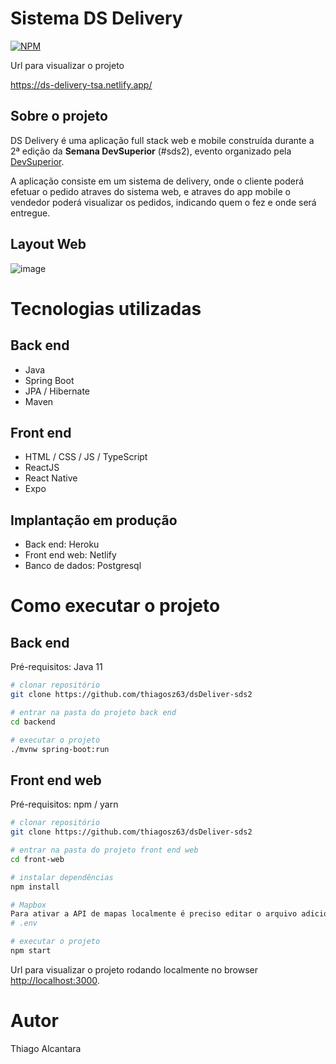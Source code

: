 # Sistema DS Delivery

[![NPM](https://img.shields.io/npm/l/react)](https://github.com/thiagosz63/dsDeliver-sds2/blob/main/Licence) 

Url para visualizar o projeto

https://ds-delivery-tsa.netlify.app/

## Sobre o projeto

DS Delivery é uma aplicação full stack web e mobile construída durante a 2ª edição da **Semana DevSuperior** (#sds2), evento organizado pela [DevSuperior](https://devsuperior.com "Site da DevSuperior").

A aplicação consiste em um sistema de delivery, onde o cliente poderá efetuar o pedido atraves do sistema web, e atraves do app mobile o vendedor poderá visualizar os pedidos, indicando quem o fez e onde será entregue.

## Layout Web
![image](https://user-images.githubusercontent.com/67565582/181405855-88117dd1-7a28-4583-9110-5567b7c07cd2.png)





# Tecnologias utilizadas
## Back end
- Java
- Spring Boot
- JPA / Hibernate
- Maven
## Front end
- HTML / CSS / JS / TypeScript
- ReactJS
- React Native
- Expo
## Implantação em produção
- Back end: Heroku
- Front end web: Netlify
- Banco de dados: Postgresql

# Como executar o projeto

## Back end
Pré-requisitos: Java 11

```bash
# clonar repositório
git clone https://github.com/thiagosz63/dsDeliver-sds2

# entrar na pasta do projeto back end
cd backend

# executar o projeto
./mvnw spring-boot:run
```

## Front end web
Pré-requisitos: npm / yarn

```bash
# clonar repositório
git clone https://github.com/thiagosz63/dsDeliver-sds2

# entrar na pasta do projeto front end web
cd front-web

# instalar dependências
npm install

# Mapbox
Para ativar a API de mapas localmente é preciso editar o arquivo adicionando o token na variavel 
# .env

# executar o projeto
npm start
```
Url para visualizar o projeto rodando localmente no browser
[http://localhost:3000](http://localhost:3000).

# Autor

Thiago Alcantara


